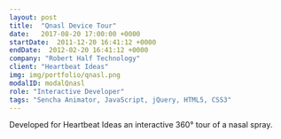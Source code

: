 ```yaml
---
layout: post
title:  "Qnasl Device Tour"
date:   2017-08-20 17:00:00 +0000
startDate:  2011-12-20 16:41:12 +0000
endDate:  2012-02-20 16:41:12 +0000
company: "Robert Half Technology"
client: "Heartbeat Ideas"
img: img/portfolio/qnasl.png
modalID: modalQnasl
role: "Interactive Developer"
tags: "Sencha Animator, JavaScript, jQuery, HTML5, CSS3"
---
```

Developed for Heartbeat Ideas an interactive 360° tour of a nasal spray.
